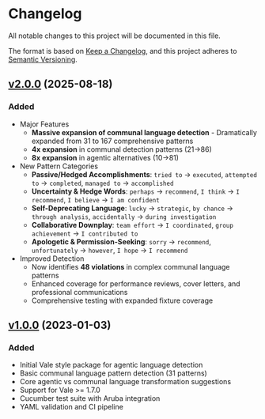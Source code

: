 # Changelog

All notable changes to this project will be documented in this file.

The format is based on [Keep a Changelog](https://keepachangelog.com/en/1.0.0/),
and this project adheres to [Semantic Versioning](https://semver.org/spec/v2.0.0.html).

## [v2.0.0](https://github.com/HeyItsGilbert/vale-agentic/tree/v2.0.0) (2025-08-18)

### Added
- Major Features
  - **Massive expansion of communal language detection** - Dramatically expanded from 31 to 167 comprehensive patterns
  - **4x expansion** in communal detection patterns (21→86)
  - **8x expansion** in agentic alternatives (10→81)
- New Pattern Categories
  - **Passive/Hedged Accomplishments**: `tried to` → `executed`, `attempted to` → `completed`, `managed to` → `accomplished`
  - **Uncertainty & Hedge Words**: `perhaps` → `recommend`, `I think` → `I recommend`, `I believe` → `I am confident`
  - **Self-Deprecating Language**: `lucky` → `strategic`, `by chance` → `through analysis`, `accidentally` → `during investigation`
  - **Collaborative Downplay**: `team effort` → `I coordinated`, `group achievement` → `I contributed to`
  - **Apologetic & Permission-Seeking**: `sorry` → `recommend`, `unfortunately` → `however`, `I hope` → `I recommend`
- Improved Detection
  - Now identifies **48 violations** in complex communal language patterns
  - Enhanced coverage for performance reviews, cover letters, and professional communications
  - Comprehensive testing with expanded fixture coverage

## [v1.0.0](https://github.com/HeyItsGilbert/vale-agentic/tree/v1.0.0) (2023-01-03)

### Added
- Initial Vale style package for agentic language detection
- Basic communal language pattern detection (31 patterns)
- Core agentic vs communal language transformation suggestions
- Support for Vale >= 1.7.0
- Cucumber test suite with Aruba integration
- YAML validation and CI pipeline
